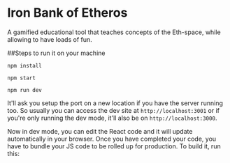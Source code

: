 # Iron Bank of Etheros
A gamified educational tool that teaches concepts of the Eth-space, while allowing to have loads of fun.

##Steps to run it on your machine
```
npm install
```
```
npm start
```
```
npm run dev
```
It'll ask you setup the port on a new location if you have the server running too. So usually you can access the dev site at `http://localhost:3001` or if you're only running the dev mode, it'll also be on `http://localhost:3000`.

Now in dev mode, you can edit the React code and it will update automatically in your browser.
Once you have completed your code, you have to bundle your JS code to be rolled up for production. To build it, run this:
